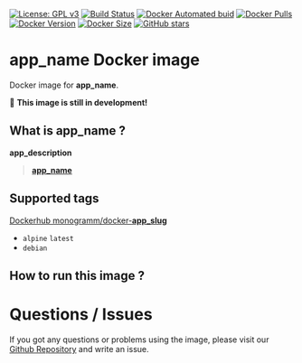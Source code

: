 
[uri_license]: http://www.gnu.org/licenses/agpl.html
[uri_license_image]: https://img.shields.io/badge/License-AGPL%20v3-blue.svg

[![License: GPL v3][uri_license_image]][uri_license]
[![Build Status](https://travis-ci.org/Monogramm/docker-__app_slug__.svg)](https://travis-ci.org/Monogramm/docker-__app_slug__)
[![Docker Automated buid](https://img.shields.io/docker/cloud/build/monogramm/docker-__app_slug__.svg)](https://hub.docker.com/r/monogramm/docker-__app_slug__/)
[![Docker Pulls](https://img.shields.io/docker/pulls/monogramm/docker-__app_slug__.svg)](https://hub.docker.com/r/monogramm/docker-__app_slug__/)
[![Docker Version](https://images.microbadger.com/badges/version/monogramm/docker-__app_slug__.svg)](https://microbadger.com/images/monogramm/docker-__app_slug__)
[![Docker Size](https://images.microbadger.com/badges/image/monogramm/docker-__app_slug__.svg)](https://microbadger.com/images/monogramm/docker-__app_slug__)
[![GitHub stars](https://img.shields.io/github/stars/Monogramm/docker-__app_slug__?style=social)](https://github.com/Monogramm/docker-__app_slug__)

<!--

Template variables to replace in ALL files:
* __app_name__: Name of the application
* __app_owner_slug__: GitHub Owner of the original application
* __app_slug__: GitHub slug of the original application
* __app_uppercase_slug__: Uppercase value of the GitHub slug
* __app_description__: Application description
* __app_url__: Application URL
* __app_vendor_name__: Uppercase value of the GitHub slug

After replacing all variables:
* Edit `update.sh` to edit how to retrieve the application latest versions and how to generate images
* Edit `template/docker-compose_*.yml` to configure your Docker environment for CI
* Edit `template/test` content for DockerHub custom tests

-->

# __app_name__ Docker image

Docker image for __app_name__.

:construction: **This image is still in development!**

## What is __app_name__ ?

__app_description__

> [__app_name__](__app_url__)

## Supported tags

[Dockerhub monogramm/docker-__app_slug__](https://hub.docker.com/r/monogramm/docker-__app_slug__/)

* `alpine` `latest`
* `debian`

## How to run this image ?

<!--
    If based on official images, refer to official doc:

See __app_name__ base image documentation for details.

> [__app_name__ GitHub](https://github.com/__app_owner_slug__/__app_slug__)

> [__app_name__ DockerHub](https://hub.docker.com/r/__app_owner_slug__/docker-__app_slug__-base/)

-->

# Questions / Issues
If you got any questions or problems using the image, please visit our [Github Repository](https://github.com/Monogramm/docker-__app_slug__) and write an issue.
